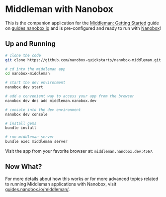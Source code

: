 # Middleman with Nanobox

This is the companion application for the [Middleman: Getting Started](https://guides.nanobox.io/middleman/) guide on [guides.nanobox.io](https://guides.nanobox.io) and is pre-configured and ready to run with [Nanobox](https://nanobox.io/)!

## Up and Running

``` bash
# clone the code
git clone https://github.com/nanobox-quickstarts/nanobox-middleman.git

# cd into the middleman app
cd nanobox-middleman

# start the dev environment
nanobox dev start

# add a convenient way to access your app from the browser
nanobox dev dns add middleman.nanobox.dev

# console into the dev environment
nanobox dev console

# install gems
bundle install

# run middleman server
bundle exec middleman server
```

Visit the app from your favorite browser at: `middleman.nanobox.dev:4567`.

## Now What?
For more details about how this works or for more advanced topics related to running Middleman applications with Nanobox, visit [guides.nanobox.io/middleman/](https://guides.nanobox.io/middleman/).

